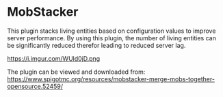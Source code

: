 # MobStacker
This plugin stacks living entities based on configuration values to improve server performance. By using this plugin, the number of living entities can be significantly reduced therefor leading to reduced server lag. 

https://i.imgur.com/WUld0jD.png

The plugin can be viewed and downloaded from:
https://www.spigotmc.org/resources/mobstacker-merge-mobs-together-opensource.52459/
